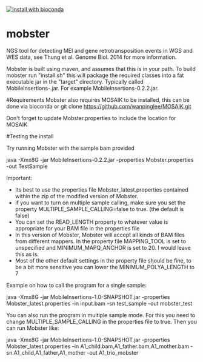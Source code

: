 [![install with bioconda](https://img.shields.io/badge/install%20with-bioconda-brightgreen.svg?style=flat-square)](http://bioconda.github.io/recipes/mobster/README.html)

# mobster
NGS tool for detecting MEI and gene retrotransposition events in WGS and WES data, see Thung et al. Genome Biol. 2014 for more information.

Mobster is built using maven, and assumes that this is in your path. To build mobster run "install.sh" this will package the required classes into a fat executable jar in the "target" directory. Typically called MobileInsertions-.jar. For example MobileInsertions-0.2.2.jar.

#Requirements
Mobster also requires MOSAIK to be installed,
this can be done via
bioconda or git clone https://github.com/wanpinglee/MOSAIK.git

Don't forget to update Mobster.properties to include the location for MOSAIK

#Testing the install

Try running Mobster with the sample bam provided

java -Xmx8G -jar MobileInsertions-0.2.2.jar -properties Mobster.properties -out TestSample

Important:
* Its best to use the properties file Mobster_latest.properties contained within the zip of the modified version of Mobster.
* if you want to turn on multiple sample calling, make sure you set the property MULTIPLE_SAMPLE_CALLING=false to true. (the default is false)
* You can set the READ_LENGTH property to whatever value is appropriate for your BAM file in the properties file
* In this version of Mobster, Mobster will accept all kinds of BAM files from different mappers. In the property file MAPPING_TOOL is set to unspecified and MINIMUM_MAPQ_ANCHOR is set to 20. I would leave this as is.
* Most of the other default settings in the property file should be fine, to be a bit more sensitive you can lower the MINIMUM_POLYA_LENGTH to 7

Example on how to call the program for a single sample:

java -Xmx8G -jar MobileInsertions-1.0-SNAPSHOT.jar -properties Mobster_latest.properties -in input.bam -sn test_sample -out mobster_test

You can also run the program in multiple sample mode. For this you need to change MULTIPLE_SAMPLE_CALLING in the properties file to true. Then you can run Mobster like:

java -Xmx8G -jar MobileInsertions-1.0-SNAPSHOT.jar -properties Mobster_latest.properties -in A1_child.bam,A1_father.bam,A1_mother.bam -sn A1_child,A1_father,A1_mother -out A1_trio_mobster
